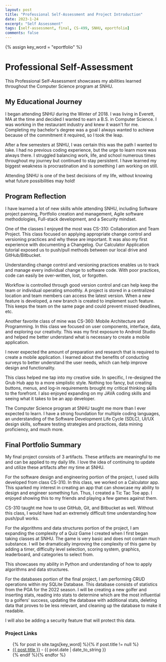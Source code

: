 ```yaml
---
layout: post
title: "Professional Self-Assessment and Project Introduction"
date: 2023-1-24
excerpt: "Self Assessment"
tags: [self-assessment, final, CS-499, SNHU, eportfolio]
comments: false
---
```

{% assign key_word = "eportfolio" %}
# Professional Self-Assessment

This Professional Self-Assessment showcases my abilities learned throughout the Computer Science program at SNHU. 

## My Educational Journey

I began attending SNHU during the Winter of 2018. I was living in Everett, MA at the time and decided I wanted to earn a B.S. in Computer Science. I was working in the restaurant industry and knew it wasn't for me. Completing my bachelor's degree was a goal I always wanted to achieve because of the commitment it required, so I took the leap. 

After a few semesters at SNHU, I was certain this was the path I wanted to take. I had no previous coding experience, but the urge to learn more was always there. I struggled balancing work, life, and school numerous times throughout my journey but continued to stay persistent. I have learned my biggest weakness is procrastination and is something I am working on still.

Attending SNHU is one of the best decisions of my life, without knowing what future possibilities may hold!

## Program Reflection

I have learned a lot of new skills while attending SNHU, including Software project panning, Portfolio creation and management, Agile software methodologies, Full-stack development, and a Security mindset.

One of the classes I enjoyed the most was CS-310: Collaboration and Team Project. This class focused on applying appropriate change control and versioning practices and why these are important. It was also my first experience with documenting a Changelog. Our Calculator Application tutorial exposed us to push/pull methods between our local drive and GitHub/Bitbucket.

Understanding change control and versioning practices enables us to track and manage every individual change to software code. With poor practices, code can easily be over-written, lost, or forgotten. 

Workflow is controlled through good version control and can help keep the team or individual operating smoothly. A project is stored in a centralized location and team members can access the latest version. When a new feature is developed, a new branch is created to implement such feature. This keeps the team on the same page and could prevent missed deadlines, etc.

Another favorite class of mine was CS-360: Mobile Architecture and Programming. In this class we focused on user components, interface, data, and exploring our creativity. This was my first exposure to Android Studio and helped me better understand what is necessary to create a mobile application. 

I never expected the amount of preparation and research that is required to create a mobile application. I learned about the benefits of conducting surveys to better understand the user needs, which can help improve design and functionality. 

This class helped me tap into my creative side. In specific, I re-designed the Grub Hub app to a more simplistic style. Nothing too fancy, but creating buttons, menus, and log-in requirements brought my critical thinking skills to the forefront. I also enjoyed expanding on my JAVA coding skills and seeing what it takes to be an app developer.

The Computer Science program at SNHU taught me more than I ever expected to learn. I have a strong foundation for multiple coding languages, an understanding of the Software Development Life Cycle (SDLC), UI/UX design skills, software testing strategies and practices, data mining proficiency, and much more.

## Final Portfolio Summary

My final project consists of 3 artifacts. These artifacts are meaningful to me and can be applied to my daily life. I love the idea of continuing to update and utilize these artifacts after my time at SNHU.

For the software design and engineering portion of the project, I used skills developed from class CS-310. In this class, we worked on a Calculator app. This sparked my interest in creating an app that can showcase my ability to design and engineer something fun. Thus, I created a Tic Tac Toe app. I enjoyed showing this to my friends and playing a few games against them.

CS-310 taught me how to use GitHub, Git, and Bitbucket as well. Without this class, I would have had an extremely difficult time understanding how push/pull works. 

For the algorithms and data structures portion of the project, I am expanding the complexity of a Quiz Game I created when I first began taking classes at SNHU. The game is very basic and does not contain much substance. I will be dramatically improving the complexity of this game by adding a timer, difficulty level selection, scoring system, graphics, leaderboard, and categories to select from. 

This showcases my ability in Python and understanding of how to apply algorithms and data structures.

For the databases portion of the final project, I am performing CRUD operations within my SQLite Database. This database consists of statistics from the PGA for the 2022 season. I will be creating a new golfer and inserting stats, reading into stats to determine which are the most influential to a golfers' success, updating the database with additional stats, deleting data that proves to be less relevant, and cleaning up the database to make it readable.

I will also be adding a security feature that will protect this data.


### Project Links
<article>
	<ul>
    {% for post in site.tags[key_word] %}{% if post.title != null %}
        <li class="entry-title"><a href="{{ site.url }}{{ post.url }}" title="{{ post.title }}">{{ post.title }}</a> - {{ post.date | date_to_string }} </li>
    {% endif %}{% endfor %}
	</ul>
